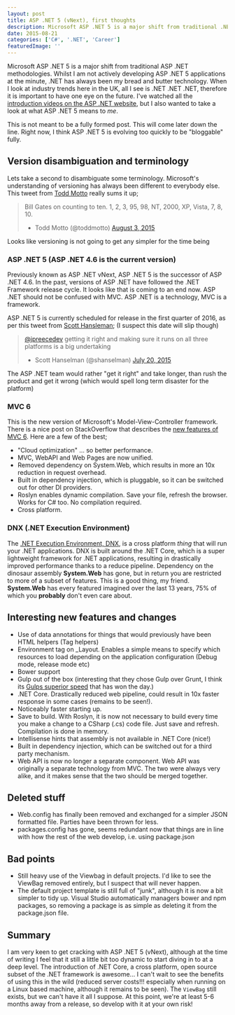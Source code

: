 ```yaml
---
layout: post
title: ASP .NET 5 (vNext), first thoughts
description: Microsoft ASP .NET 5 is a major shift from traditional .NET methodologies, this is a high level post about the great and no so great things on the horizon
date: 2015-08-21
categories: ['C#', '.NET', 'Career']
featuredImage: ''
---
```


Microsoft ASP .NET 5 is a major shift from traditional ASP .NET methodologies. Whilst I am not actively developing ASP .NET 5 applications at the minute, .NET has always been my bread and butter technology. When I look at industry trends here in the UK, all I see is .NET .NET .NET, therefore it is important to have one eye on the future. I've watched all the [introduction videos on the ASP .NET website](http://www.asp.net/vnext/overview/aspnet-vnext), but I also wanted to take a look at what ASP .NET 5 means to _me_.

This is not meant to be a fully formed post. This will come later down the line. Right now, I think ASP .NET 5 is evolving too quickly to be "bloggable" fully.

## Version disambiguation and terminology

Lets take a second to disambiguate some terminology. Microsoft's understanding of versioning has always been different to everybody else. This tweet from [Todd Motto](https://twitter.com/toddmotto) really sums it up;

> Bill Gates on counting to ten. 1, 2, 3, 95, 98, NT, 2000, XP, Vista, 7, 8, 10.
>
> - Todd Motto (@toddmotto) [August 3, 2015](https://twitter.com/toddmotto/status/628124608999329792)

Looks like versioning is not going to get any simpler for the time being

### ASP .NET 5 (ASP .NET 4.6 is the current version)

Previously known as ASP .NET vNext, ASP .NET 5 is the successor of ASP .NET 4.6\. In the past, versions of ASP .NET have followed the .NET Framework release cycle. It looks like that is coming to an end now. ASP .NET should not be confused with MVC. ASP .NET is a technology, MVC is a framework.

ASP .NET 5 is currently scheduled for release in the first quarter of 2016, as per this tweet from [Scott Hansleman](https://twitter.com/shanselman); (I suspect this date will slip though)

> [@jpreecedev](https://twitter.com/jpreecedev) getting it right and making sure it runs on all three platforms is a big undertaking
>
> - Scott Hanselman (@shanselman) [July 20, 2015](https://twitter.com/shanselman/status/623227525682991104)

The ASP .NET team would rather "get it right" and take longer, than rush the product and get it wrong (which would spell long term disaster for the platform)

### MVC 6

This is the new version of Microsoft's Model-View-Controller framework. There is a nice post on StackOverflow that describes the [new features of MVC 6](http://stackoverflow.com/questions/24533380/what-are-the-asp-net-mvc-6-features). Here are a few of the best;

- "Cloud optimization" ... so better performance.
- MVC, WebAPI and Web Pages are now unified.
- Removed dependency on System.Web, which results in more an 10x reduction in request overhead.
- Built in dependency injection, which is pluggable, so it can be switched out for other DI providers.
- Roslyn enables dynamic compilation. Save your file, refresh the browser. Works for C# too. No compilation required.
- Cross platform.

### DNX (.NET Execution Environment)

The [.NET Execution Environment, DNX,](https://github.com/aspnet/dnx) is a cross platform _thing_ that will run your .NET applications. DNX is built around the .NET Core, which is a super lightweight framework for .NET applications, resulting in drastically improved performance thanks to a reduce pipeline. Dependency on the dinosaur assembly **System.Web** has gone, but in return you are restricted to more of a subset of features. This is a good thing, my friend. **System.Web** has every featured imagined over the last 13 years, 75% of which you **probably** don't even care about.

## Interesting new features and changes

- Use of data annotations for things that would previously have been HTML helpers (Tag helpers)
- Environment tag on \_Layout. Enables a simple means to specify which resources to load depending on the application configuration (Debug mode, release mode etc)
- Bower support
- Gulp out of the box (interesting that they chose Gulp over Grunt, I think its [Gulps superior speed](http://tech.tmw.co.uk/2014/01/speedtesting-gulp-and-grunt/) that has won the day.)
- .NET Core. Drastically reduced web pipeline, could result in 10x faster response in some cases (remains to be seen!).
- Noticeably faster starting up.
- Save to build. With Roslyn, it is now not necessary to build every time you make a change to a CSharp (.cs) code file. Just save and refresh. Compilation is done in memory.
- Intellisense hints that assembly is not available in .NET Core (nice!)
- Built in dependency injection, which can be switched out for a third party mechanism.
- Web API is now no longer a separate component. Web API was originally a separate technology from MVC. The two were always very alike, and it makes sense that the two should be merged together.

## Deleted stuff

- Web.config has finally been removed and exchanged for a simpler JSON formatted file. Parties have been thrown for less.
- packages.config has gone, seems redundant now that things are in line with how the rest of the web develop, i.e. using package.json

## Bad points

- Still heavy use of the Viewbag in default projects. I'd like to see the ViewBag removed entirely, but I suspect that will never happen.
- The default project template is still full of "junk", although it is now a bit simpler to tidy up. Visual Studio automatically managers bower and npm packages, so removing a package is as simple as deleting it from the package.json file.

## Summary

I am very keen to get cracking with ASP .NET 5 (vNext), although at the time of writing I feel that it still a little bit too dynamic to start diving in to at a deep level. The introduction of .NET Core, a cross platform, open source subset of the .NET framework is awesome... I can't wait to see the benefits of using this in the wild (reduced server costs!!! especially when running on a Linux based machine, although it remains to be seen). The `ViewBag` still exists, but we can't have it all I suppose. At this point, we're at least 5-6 months away from a release, so develop with it at your own risk!

